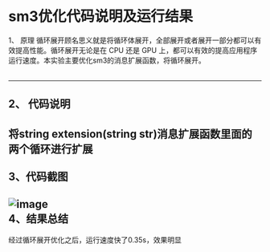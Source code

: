 sm3优化代码说明及运行结果
=======
1、	原理
循环展开顾名思义就是将循环体展开，全部展开或者展开一部分都可以有效提高性能。循环展开无论是在 CPU 还是 GPU 上，都可以有效的提高应用程序运行速度。本实验主要优化sm3的消息扩展函数，将循环展开。<br><br>

-------
2、	代码说明
------
将string extension(string str)消息扩展函数里面的两个循环进行扩展<br><br>
3、代码截图
------
![image]() <br>
4、结果总结
------
经过循环展开优化之后，运行速度快了0.35s，效果明显

